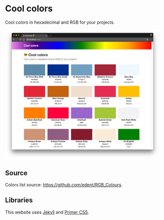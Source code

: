 # Cool colors

Cool colors in hexadecimal and RGB for your projects.

![](assets/screenshot.png)

## Source

Colors list source: https://github.com/edent/RGB_Colours.

## Libraries

This website uses [Jekyll](https://jekyllrb.com/) and [Primer CSS](http://primercss.io/).
